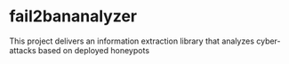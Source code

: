 # fail2bananalyzer
This project delivers an information extraction library that analyzes cyber-attacks based on deployed honeypots
